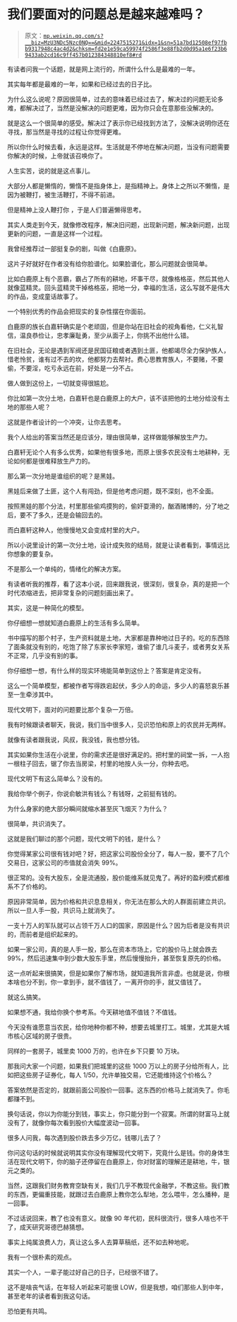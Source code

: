 # 我们要面对的问题总是越来越难吗？

> 原文：[`mp.weixin.qq.com/s?__biz=MzU3NDc5Nzc0NQ==&mid=2247515271&idx=1&sn=51a7bd12508ef97fbb9317948c4ac4d2&chksm=fd2e1e59ca59974f2586f3e88fb2d0d95a1e6f23b69433ab2cd16c9ff457b012384348810ef8#rd`](http://mp.weixin.qq.com/s?__biz=MzU3NDc5Nzc0NQ==&mid=2247515271&idx=1&sn=51a7bd12508ef97fbb9317948c4ac4d2&chksm=fd2e1e59ca59974f2586f3e88fb2d0d95a1e6f23b69433ab2cd16c9ff457b012384348810ef8#rd)

有读者问我一个话题，就是网上流行的，所谓什么什么是最难的一年。 

其实每年都是最难的一年，如果和已经过去的日子比。 

为什么这么说呢？原因很简单，过去的意味着已经过去了，解决过的问题无论多难，都解决过了，当然是没解决的问题更难，因为你只会在意那些没解决的。 

就是这么一个很简单的感受。解决过了表示你已经找到方法了，没解决说明你还在寻找，那当然是寻找的过程让你觉得更难。 

所以你什么时候去看，永远是这样。生活就是不停地在解决问题，当没有问题需要你解决的时候，上帝就该召唤你了。 

人生实苦，说的就是这点事儿。 

大部分人都是懒惰的，懒惰不是指身体上，是指精神上。身体上之所以不懒惰，是因为被鞭打，被生活鞭打，不得不前进。

但是精神上没人鞭打你 ，于是人们普遍懒得思考。

其实人类走到今天，就像修改程序，解决旧问题，出现新问题，解决新问题，出现更新的问题，一直是这样一个过程。 

我曾经推荐过一部挺复杂的剧，叫做《白鹿原》。 

这片子好就好在作者没有给你脸谱化。如果脸谱化，那么问题就会很简单。 

比如白鹿原上有个恶霸，霸占了所有的耕地，坏事干尽，就像格格巫，然后其他人就像蓝精灵。回头蓝精灵干掉格格巫，把地一分，幸福的生活，这么写就不是伟大的作品，变成童话故事了。

一个特别优秀的作品会把现实的复杂性摆在你面前。 

白鹿原的族长白嘉轩确实是个老顽固，但是你站在旧社会的视角看他，仁义礼智信，温良恭俭让，忠孝廉耻勇，至少从面子上，你挑不出他什么错。

在旧社会，无论是遇到军阀还是民国征粮或者遇到土匪，他都竭尽全力保护族人，惜老怜贫，谁有过不去的坎，他都努力去帮衬。费心思教育族人，不要赌，不要偷，不要淫，吃亏永远在前，好处是一分不占。

做人做到这份上，一切就变得很尴尬。

你比如第一次分土地，白嘉轩也是白鹿原上的大户，该不该把他的土地分给没有土地的那些人呢？

这就是作者设计的一个冲突，让你去思考。 

我个人给出的答案当然还是应该分，理由很简单，这样做能够解放生产力。 

白嘉轩无论个人有多么优秀，如果他有很多地，而原上很多农民没有土地耕种，无论如何都是很难释放生产力的。

那么第一次分地是谁组织的呢？是黑娃。 

黑娃后来做了土匪，这个人有闯劲，但是他考虑问题，既不深刻，也不全面。

按照黑娃的那个分法，村里那些偷鸡摸狗的，偷奸耍滑的，酗酒赌博的，分了地之后，要不了多久，还是会输回去的。 

而白嘉轩这种人，他慢慢地又会变成村里的大户。

所以小说里设计的第一次分土地，设计成失败的结局，就是让读者看到，事情远比你想象的要复杂。 

不是那么一个单纯的，情绪化的解决方案。 

有读者听我的推荐，看了这本小说，回来跟我说，很深刻，很复杂，真的是把一个时代浓缩进去，把非常复杂的问题刻画出来了。

其实，这是一种简化的模型。 

你仔细想一想就知道白鹿原上的生活有多么简单。 

书中描写的那个村子，生产资料就是土地，大家都是靠种地过日子的。吃的东西除了面条就没有别的，吃饱了除了东家长李家短，谁偷了谁几斗麦子，或者男女关系不正常，几乎没有别的事。 

你仔细想一想，有什么样的现实环境能简单到这份上？答案是肯定没有。

这么一个简单模型，都被作者写得跌宕起伏，多少人的命运，多少人的喜怒哀乐甚至一生牵涉其中。 

现代文明下，面对的问题要比那个复杂一万倍。 

我有时候跟读者聊天，我说，我们当中很多人，见识恐怕和原上的农民并无两样。

就像有读者跟我说，风叔，我没钱，我也想分钱。

其实如果你生活在小说里，你的需求还是很好满足的。把村里的祠堂一拆，一人抱一根柱子回去，锯了你去当房梁，村里的地按人头一分，你种去吧。 

现代文明下有这么简单么？没有的。 

我给你举个例子，你说俞敏洪有钱么？有钱呀，之前挺有钱的。 

为什么身家的绝大部分瞬间就缩水甚至灰飞烟灭？为什么？

很简单，共识消失了。 

这就是我们聊过的那个问题，现代文明下的钱，是什么？ 

你觉得某家公司很有钱对吧？好，把这家公司股份全分了，每人一股，要不了几个交易日，这家公司的市值就会消失 99%。 

很正常的。没有大股东，全是流通股，股价能维系就见鬼了。再好的盈利模式都维系不了价格的。

原因非常简单，因为价格和共识息息相关，你无法在那么大的人群面前建立共识。所以一旦人手一股，共识马上就消失了。 

一支十万人的军队就可以占领千万人口的国家，原因是什么？因为后者是没有共识的，而前者是组织起来的。 

如果一家公司，真的是人手一股，那么在资本市场上，它的股价马上就会跌去 99%，然后迅速集中到少数大股东手里，然后慢慢抬升，甚至恢复原先的价格。 

这一点听起来很搞笑，但是如果你了解市场，就知道我所言非虚。也就是说，你根本啥也分不到，你一拿到手，就不值钱了，一离开你的手，就又值钱了。

就这么搞笑。

如果想不通，我给你换个参考系。今天耕地值不值钱？不值钱。 

今天没有谁愿意当农民，给你地种你都不种，想要去城里打工。城里，尤其是大城市核心区域的房子很贵。

同样的一套房子，城里卖 1000 万的，也许在乡下只要 10 万块。 

那我问大家一个问题，如果我们把城里的这些 1000 万以上的房子分给所有人，比如把这些房子证券化，每人 1/50，允许单独交易，它还能维持这个价格么？ 

答案依然是否定的，就跟前面公司股价一回事。这东西的价格马上就消失了。你毛都赚不到。

换句话说，你以为你能分到钱，事实上，你只能分到一个寂寞。所谓的财富马上就没有了，就像你每次看到股价大幅度波动一回事。 

很多人问我，每次遇到股价跌去多少万亿，钱哪儿去了？ 

你问这句话的时候就说明其实你没有理解现代文明下，究竟什么是钱。你的身体生活在现代文明下，你的脑子还停留在白鹿原上，你对财富的理解还是耕地，牛，银元之类的。 

当然，这跟我们财务教育空缺有关，我们几乎不教现代金融学，不教这些。我们教的东西，更偏重技能，就跟过去白鹿原上教你怎么犁地，怎么喂牛，怎么播种，是一回事。 

不过话说回来，教了也没有意义。就像 90 年代初，民科很流行，很多人啥也不干了，成天研究哥德巴赫猜想。

事实上纯属浪费人力，真让这么多人去算草稿纸，还不如去种地呢。

我有一个很朴素的观点。 

其实一个人，一辈子能过好自己的日子，已经很不错了。

这不是啥丧气话，在年轻人听起来可能很 LOW，但是我想，咱们那些人到中年，甚至老年的读者看到我这句话。 

恐怕更有共鸣。